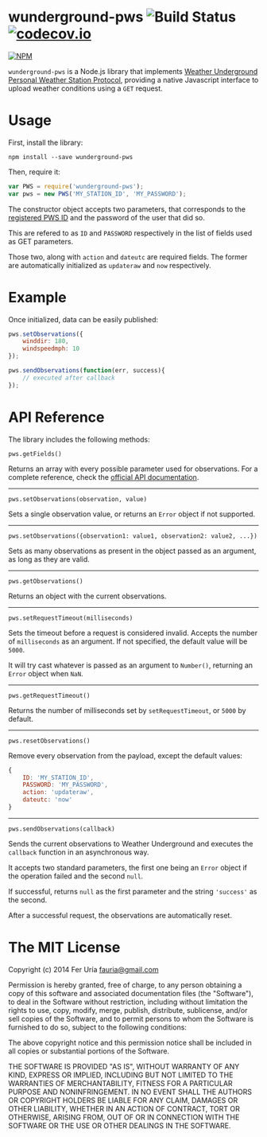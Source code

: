 # wunderground-pws ![Build Status](https://travis-ci.org/fauria/wunderground-pws.svg?branch=master) [![codecov.io](https://codecov.io/github/fauria/wunderground-pws/coverage.svg?branch=master)](https://codecov.io/github/fauria/wunderground-pws?branch=master)

[![NPM](https://nodei.co/npm/wunderground-pws.png)](https://nodei.co/npm/wunderground-pws/)

`wunderground-pws` is a Node.js library that implements [Weather Underground Personal Weather Station Protocol](http://wiki.wunderground.com/index.php/PWS_-_Upload_Protocol), providing a native Javascript interface to upload weather conditions using a `GET` request.

# Usage
First, install the library:

`npm install --save wunderground-pws`

Then, require it:

```javascript
var PWS = require('wunderground-pws');
var pws = new PWS('MY_STATION_ID', 'MY_PASSWORD');
```

The constructor object accepts two parameters, that corresponds to the [registered PWS ID](http://www.wunderground.com/personal-weather-station/signup) and the password of the user that did so.

This are refered to as `ID` and `PASSWORD` respectively in the list of fields used as GET parameters. 

Those two, along with `action` and `dateutc` are required fields. The former are automatically initialized as `updateraw` and `now` respectively.

# Example
Once initialized, data can be easily published:

```javascript
pws.setObservations({
	winddir: 180,
	windspeedmph: 10
});

pws.sendObservations(function(err, success){
	// executed after callback
});
```

# API Reference
The library includes the following methods:

`pws.getFields()`

Returns an array with every possible parameter used for observations. For a complete reference, check the [official API documentation](http://wiki.wunderground.com/index.php/PWS_-_Upload_Protocol).

---

`pws.setObservations(observation, value)`

Sets a single observation value, or returns an `Error` object if not supported.

---

`pws.setObservations({observation1: value1, observation2: value2, ...})`

Sets as many observations as present in the object passed as an argument, as long as they are valid.

---

`pws.getObservations()`

Returns an object with the current observations.

---

`pws.setRequestTimeout(milliseconds)`

Sets the timeout before a request is considered invalid. Accepts the number of  `milliseconds` as an argument. If not specified, the default value will be `5000`.

It will try cast whatever is passed as an argument to `Number()`, returning an `Error` object when `NaN`.

---

`pws.getRequestTimeout()`

Returns the number of milliseconds set by `setRequestTimeout`, or `5000` by default.

---

`pws.resetObservations()`

Remove every observation from the payload, except the default values:

```javascript
{
	ID: 'MY_STATION_ID',
	PASSWORD: 'MY_PASSWORD',
	action: 'updateraw',
	dateutc: 'now'
}
```

---

`pws.sendObservations(callback)`

Sends the current observations to Weather Underground and executes the `callback` function in an asynchronous way.

It accepts two standard parameters, the first one being an `Error` object if the operation failed and the second `null`. 

If successful, returns `null` as the first parameter and the string `'success'` as the second.

After a successful request, the observations are automatically reset.

The MIT License
=======

Copyright (c) 2014 Fer Uría <fauria@gmail.com>

Permission is hereby granted, free of charge, to any person obtaining a copy
of this software and associated documentation files (the "Software"), to deal
in the Software without restriction, including without limitation the rights
to use, copy, modify, merge, publish, distribute, sublicense, and/or sell
copies of the Software, and to permit persons to whom the Software is
furnished to do so, subject to the following conditions:

The above copyright notice and this permission notice shall be included in
all copies or substantial portions of the Software.

THE SOFTWARE IS PROVIDED "AS IS", WITHOUT WARRANTY OF ANY KIND, EXPRESS OR
IMPLIED, INCLUDING BUT NOT LIMITED TO THE WARRANTIES OF MERCHANTABILITY,
FITNESS FOR A PARTICULAR PURPOSE AND NONINFRINGEMENT. IN NO EVENT SHALL THE
AUTHORS OR COPYRIGHT HOLDERS BE LIABLE FOR ANY CLAIM, DAMAGES OR OTHER
LIABILITY, WHETHER IN AN ACTION OF CONTRACT, TORT OR OTHERWISE, ARISING FROM,
OUT OF OR IN CONNECTION WITH THE SOFTWARE OR THE USE OR OTHER DEALINGS IN
THE SOFTWARE.